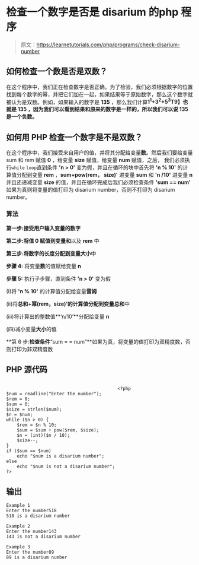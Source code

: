 # 检查一个数字是否是 disarium 的php 程序

> 原文：<https://learnetutorials.com/php/programs/check-disarium-number>

## 如何检查一个数是否是双数？

在这个程序中，我们正在检查数字是否正确。为了检验，我们必须根据数字的位置找到每个数字的幂，并把它们加在一起，如果结果等于原始数字，那么这个数字就被认为是双数。例如，如果输入的数字是 **135** ，那么我们计算**1<sup>1</sup>+3<sup>2</sup>+5<sup>3</sup>T9】也就是 **135** ，因为我们可以看到结果和原来的数字是一样的，所以我们可以说 **135** 是一个负数。**

## 如何用 PHP 检查一个数字是不是双数？

在这个程序中，我们接受来自用户的值，并将其分配给变量**数**。然后我们要给变量 sum 和 rem 赋值 **0** ，给变量 **size** 赋值，给变量 **num** 赋值，之后， 我们必须执行`while` `loop`直到条件 **'n > 0'** 变为假，并且在循环的块中首先将 **'n % 10'** 的计算值分配到变量 **rem** ，**sum+pow(rem， size)'** 进变量 **sum** 和 **'n /10'** 进变量 **n** 并且还递减变量 **size** 的值，并且在循环完成后我们必须检查条件 **'sum == num'** 如果为真则将变量的值打印为 disarium number，否则不打印为 disarium number。

### 算法

**第一步:**接受用户输入变量**的数字**

**第二步:**将值 **0** 赋值到变量**和**以及 **rem** 中

**第三步:**将数字的长度分配到变量**大小**中

**步骤 4:** 将变量**数**的值赋给变量 **n**

**步骤 5:** 执行子步骤，直到条件 **'n > 0'** 变为假

(I)将 **'n % 10'** 的计算值分配给变量**雷姆**

(ii)将**总和+幂(rem，size)’**的计算值分配到变量**总和**中

(iii)将计算出的整数值**‘n/10’**分配给变量 **n**

(四)减小变量**大小**的值

**第 6 步:**检查条件**“sum = = num”**如果为真，将变量的值打印为双精度数，否则打印为非双精度数

## PHP 源代码

```

                                          <?php
$num = readline("Enter the number");
$rem = 0;
$sum = 0;
$size = strlen($num);
$n = $num;
while ($n > 0) {
    $rem = $n % 10;
    $sum = $sum + pow($rem, $size);
    $n = (int)($n / 10);
    $size--;
}
if ($sum == $num)
    echo "$num is a disarium number";
else
    echo "$num is not a disarium number";
?>

```

## 输出

```
Example 1
Enter the number518
518 is a disarium number

Example 2
Enter the number143
143 is not a disarium number

Example 3
Enter the number89
89 is a disarium number
```